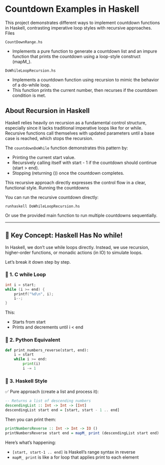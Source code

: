 # Countdown Examples in Haskell

This project demonstrates different ways to implement countdown functions in Haskell, contrasting imperative loop styles with recursive approaches.
Files

`CountDownRange.hs`
- Implements a pure function to generate a countdown list and an impure function that prints the countdown using a loop-style construct (mapM_).

`DoWhileLoopRecursion.hs`
- Implements a countdown function using recursion to mimic the behavior of a do-while loop.
- This function prints the current number, then recurses if the countdown condition is met.

## About Recursion in Haskell

Haskell relies heavily on recursion as a fundamental control structure, especially since it lacks traditional imperative loops like for or while. Recursive functions call themselves with updated parameters until a base case is reached, which stops the recursion.

The `countdownDoWhile` function demonstrates this pattern by:

- Printing the current start value.
- Recursively calling itself with start - 1 if the countdown should continue (start > end).
- Stopping (returning ()) once the countdown completes.

This recursive approach directly expresses the control flow in a clear, functional style.
Running the countdowns

You can run the recursive countdown directly:
```
runhaskell DoWhileLoopRecursion.hs
```
Or use the provided main function to run multiple countdowns sequentially.

---

## 🧠 Key Concept: Haskell Has No while!

In Haskell, we don’t use while loops directly. Instead, we use recursion, higher-order functions, or monadic actions (in IO) to simulate loops.

Let’s break it down step by step.

### 🔁 1. C while Loop

```c
int i = start;
while (i >= end) {
    printf("%d\n", i);
    i--;
}
```
This:
- Starts from start
- Prints and decrements until i < end

### 🐍 2. Python Equivalent

```python
def print_numbers_reverse(start, end):
    i = start
    while i >= end:
        print(i)
        i -= 1
```

### 🧮 3. Haskell Style

✅ Pure approach (create a list and process it):

```haskell
-- Returns a list of descending numbers
descendingList :: Int -> Int -> [Int]
descendingList start end = [start, start - 1 .. end]
```
Then you can print them:
```haskell
printNumbersReverse :: Int -> Int -> IO ()
printNumbersReverse start end = mapM_ print (descendingList start end)
```

Here’s what’s happening:
- `[start, start-1 .. end]` is Haskell’s range syntax in reverse
- `mapM_ print` is like a for loop that applies print to each element
